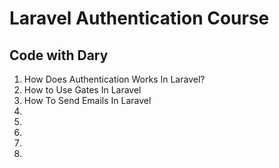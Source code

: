 # Laravel Authentication Course

## Code with Dary

1. How Does Authentication Works In Laravel?
2. How to Use Gates In Laravel
3. How To Send Emails In Laravel
4.
5.
6.
7.
8.
